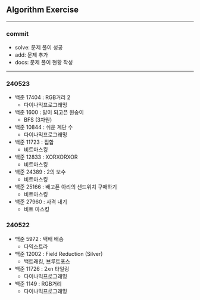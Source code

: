 ## Algorithm Exercise

---
### commit
- solve: 문제 풀이 성공
- add: 문제 추가
- docs: 문제 풀이 현황 작성
---

### 240523

- 백준 17404 : RGB거리 2
  - 다이나믹프로그래밍
- 백준 1600 : 말이 되고픈 원숭이
  - BFS (3차원)
- 백준 10844 : 쉬운 계단 수
  - 다이나믹프로그래밍
- 백준 11723 : 집합
  - 비트마스킹
- 백준 12833 : XORXORXOR
  - 비트마스킹
- 백준 24389 : 2의 보수
  - 비트마스킹
- 백준 25166 : 배고픈 아리의 샌드위치 구매하기
  - 비트마스킹
- 백준 27960 : 사격 내기
  - 비트 마스킹

### 240522

- 백준 5972 : 택배 배송
  - 다익스트라
- 백준 12002 : Field Reduction (Silver)
  - 백트래킹, 브루트포스
- 백준 11726 : 2xn 타일링
  - 다이나믹프로그래밍
- 백준 1149 : RGB거리
  - 다이나믹프로그래밍
